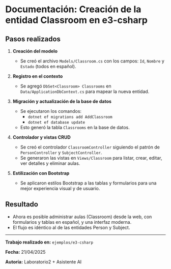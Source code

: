 # Documentación: Creación de la entidad Classroom en e3-csharp

## Pasos realizados

1. **Creación del modelo**
   - Se creó el archivo `Models/Classroom.cs` con los campos: `Id`, `Nombre` y `Estado` (todos en español).

2. **Registro en el contexto**
   - Se agregó `DbSet<Classroom> Classrooms` en `Data/ApplicationDbContext.cs` para mapear la nueva entidad.

3. **Migración y actualización de la base de datos**
   - Se ejecutaron los comandos:
     - `dotnet ef migrations add AddClassroom`
     - `dotnet ef database update`
   - Esto generó la tabla `Classrooms` en la base de datos.

4. **Controlador y vistas CRUD**
   - Se creó el controlador `ClassroomController` siguiendo el patrón de `PersonController` y `SubjectController`.
   - Se generaron las vistas en `Views/Classroom` para listar, crear, editar, ver detalles y eliminar aulas.

5. **Estilización con Bootstrap**
   - Se aplicaron estilos Bootstrap a las tablas y formularios para una mejor experiencia visual y de usuario.

## Resultado

- Ahora es posible administrar aulas (Classroom) desde la web, con formularios y tablas en español, y una interfaz moderna.
- El flujo es idéntico al de las entidades Person y Subject.

---

**Trabajo realizado en:** `ejemplos/e3-csharp`

**Fecha:** 21/04/2025

**Autoría:** Laboratorio2 + Asistente AI